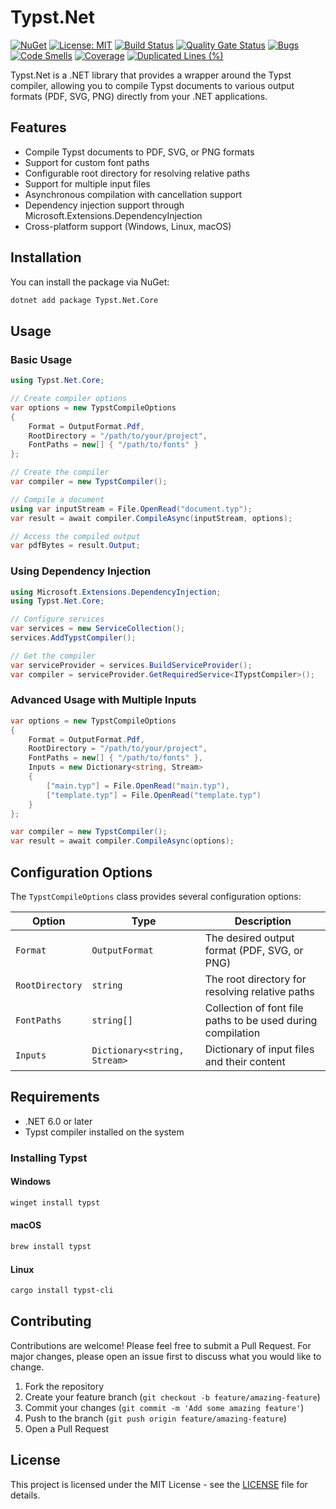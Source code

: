# Typst.Net

[![NuGet](https://img.shields.io/nuget/v/Typst.Net.Core.svg)](https://www.nuget.org/packages/Typst.Net.Core)
[![License: MIT](https://img.shields.io/badge/License-MIT-yellow.svg)](https://opensource.org/licenses/MIT)
[![Build Status](https://github.com/yourusername/Typst.Net/actions/workflows/ci.yml/badge.svg)](https://github.com/yourusername/Typst.Net/actions/workflows/ci.yml)
[![Quality Gate Status](https://sonarcloud.io/api/project_badges/measure?project=msnts_typst.net&metric=alert_status)](https://sonarcloud.io/summary/new_code?id=msnts_typst.net)
[![Bugs](https://sonarcloud.io/api/project_badges/measure?project=msnts_typst.net&metric=bugs)](https://sonarcloud.io/summary/new_code?id=msnts_typst.net)
[![Code Smells](https://sonarcloud.io/api/project_badges/measure?project=msnts_typst.net&metric=code_smells)](https://sonarcloud.io/summary/new_code?id=msnts_typst.net)
[![Coverage](https://sonarcloud.io/api/project_badges/measure?project=msnts_typst.net&metric=coverage)](https://sonarcloud.io/summary/new_code?id=msnts_typst.net)
[![Duplicated Lines (%)](https://sonarcloud.io/api/project_badges/measure?project=msnts_typst.net&metric=duplicated_lines_density)](https://sonarcloud.io/summary/new_code?id=msnts_typst.net)

Typst.Net is a .NET library that provides a wrapper around the Typst compiler, allowing you to compile Typst documents to various output formats (PDF, SVG, PNG) directly from your .NET applications.

## Features

- Compile Typst documents to PDF, SVG, or PNG formats
- Support for custom font paths
- Configurable root directory for resolving relative paths
- Support for multiple input files
- Asynchronous compilation with cancellation support
- Dependency injection support through Microsoft.Extensions.DependencyInjection
- Cross-platform support (Windows, Linux, macOS)

## Installation

You can install the package via NuGet:

```bash
dotnet add package Typst.Net.Core
```

## Usage

### Basic Usage

```csharp
using Typst.Net.Core;

// Create compiler options
var options = new TypstCompileOptions
{
    Format = OutputFormat.Pdf,
    RootDirectory = "/path/to/your/project",
    FontPaths = new[] { "/path/to/fonts" }
};

// Create the compiler
var compiler = new TypstCompiler();

// Compile a document
using var inputStream = File.OpenRead("document.typ");
var result = await compiler.CompileAsync(inputStream, options);

// Access the compiled output
var pdfBytes = result.Output;
```

### Using Dependency Injection

```csharp
using Microsoft.Extensions.DependencyInjection;
using Typst.Net.Core;

// Configure services
var services = new ServiceCollection();
services.AddTypstCompiler();

// Get the compiler
var serviceProvider = services.BuildServiceProvider();
var compiler = serviceProvider.GetRequiredService<ITypstCompiler>();
```

### Advanced Usage with Multiple Inputs

```csharp
var options = new TypstCompileOptions
{
    Format = OutputFormat.Pdf,
    RootDirectory = "/path/to/your/project",
    FontPaths = new[] { "/path/to/fonts" },
    Inputs = new Dictionary<string, Stream>
    {
        ["main.typ"] = File.OpenRead("main.typ"),
        ["template.typ"] = File.OpenRead("template.typ")
    }
};

var compiler = new TypstCompiler();
var result = await compiler.CompileAsync(options);
```

## Configuration Options

The `TypstCompileOptions` class provides several configuration options:

| Option | Type | Description |
|--------|------|-------------|
| `Format` | `OutputFormat` | The desired output format (PDF, SVG, or PNG) |
| `RootDirectory` | `string` | The root directory for resolving relative paths |
| `FontPaths` | `string[]` | Collection of font file paths to be used during compilation |
| `Inputs` | `Dictionary<string, Stream>` | Dictionary of input files and their content |

## Requirements

- .NET 6.0 or later
- Typst compiler installed on the system

### Installing Typst

#### Windows
```powershell
winget install typst
```

#### macOS
```bash
brew install typst
```

#### Linux
```bash
cargo install typst-cli
```

## Contributing

Contributions are welcome! Please feel free to submit a Pull Request. For major changes, please open an issue first to discuss what you would like to change.

1. Fork the repository
2. Create your feature branch (`git checkout -b feature/amazing-feature`)
3. Commit your changes (`git commit -m 'Add some amazing feature'`)
4. Push to the branch (`git push origin feature/amazing-feature`)
5. Open a Pull Request

## License

This project is licensed under the MIT License - see the [LICENSE](LICENSE) file for details. 
